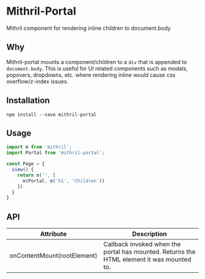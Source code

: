 # Mithril-Portal

Mithril component for rendering inline children to document.body

## Why

Mithril-portal mounts a component/children to a `div` that is appended to `document.body`. This is useful for UI related components such as modals, popovers, dropdowns, etc. where rendering inline would cause css overflow/z-index issues.

## Installation

```
npm install --save mithril-portal
```

## Usage
```javascript
import m from 'mithril';
import Portal from 'mithril-portal';

const Page = {
  view() {
    return m('', [
      m(Portal, m('h1', 'Children'))
    ])
  }
}
```

## API

| Attribute                    	| Description                                                                               	|
|-----------------------------	|-------------------------------------------------------------------------------------------	|
| onContentMount(rootElement) 	| Callback invoked when the portal has mounted. Returns the HTML element it was mounted to. 	|